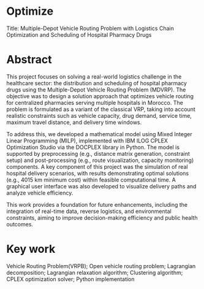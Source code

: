 # Optimize
Title: Multiple-Depot Vehicle Routing Problem with Logistics  Chain Optimization and Scheduling of Hospital Pharmacy Drugs

# Abstract

This project focuses on solving a real-world logistics challenge in the healthcare sector: the distribution and scheduling of hospital pharmacy drugs using the Multiple-Depot Vehicle Routing Problem (MDVRP). The objective was to design a solution approach that optimizes vehicle routing for centralized pharmacies serving multiple hospitals in Morocco. The problem is formulated as a variant of the classical VRP, taking into account realistic constraints such as vehicle capacity, drug demand, service time, maximum travel distance, and delivery time windows.

To address this, we developed a mathematical model using Mixed Integer Linear Programming (MILP), implemented with IBM ILOG CPLEX Optimization Studio via the DOCPLEX library in Python. The model is supported by preprocessing (e.g., distance matrix generation, constraint setup) and post-processing (e.g., route visualization, capacity monitoring) components. A key component of this project was the simulation of real hospital delivery scenarios, with results demonstrating optimal solutions (e.g., 4015 km minimum cost) within feasible computational time. A graphical user interface was also developed to visualize delivery paths and analyze vehicle efficiency.

This work provides a foundation for future enhancements, including the integration of real-time data, reverse logistics, and environmental constraints, aiming to improve decision-making efficiency and public health outcomes.
# Key work 
Vehicle Routing Problem(VRPB); Open vehicle routing problem; Lagrangian decomposition; Lagrangian relaxation algorithm; Clustering algorithm; CPLEX optimization solver; Python implementation
